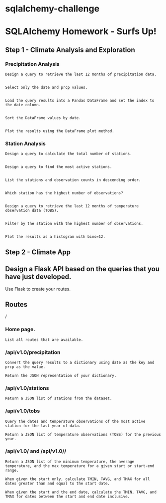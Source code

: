 # sqlalchemy-challenge
# SQLAlchemy Homework - Surfs Up!

## Step 1 - Climate Analysis and Exploration

### Precipitation Analysis


    Design a query to retrieve the last 12 months of precipitation data.


    Select only the date and prcp values.


    Load the query results into a Pandas DataFrame and set the index to the date column.


    Sort the DataFrame values by date.


    Plot the results using the DataFrame plot method.

### Station Analysis


    Design a query to calculate the total number of stations.


    Design a query to find the most active stations.


    List the stations and observation counts in descending order.


    Which station has the highest number of observations?


    Design a query to retrieve the last 12 months of temperature observation data (TOBS).


    Filter by the station with the highest number of observations.


    Plot the results as a histogram with bins=12.

## Step 2 - Climate App
## Design a Flask API based on the queries that you have just developed.

Use Flask to create your routes.

## Routes

/


### Home page.

    List all routes that are available.


### /api/v1.0/precipitation

    Convert the query results to a dictionary using date as the key and prcp as the value.

    Return the JSON representation of your dictionary.


### /api/v1.0/stations

    Return a JSON list of stations from the dataset.


### /api/v1.0/tobs

    Query the dates and temperature observations of the most active station for the last year of data.

    Return a JSON list of temperature observations (TOBS) for the previous year.


### /api/v1.0/<start> and /api/v1.0/<start>/<end>

    Return a JSON list of the minimum temperature, the average temperature, and the max temperature for a given start or start-end range.

    When given the start only, calculate TMIN, TAVG, and TMAX for all dates greater than and equal to the start date.

    When given the start and the end date, calculate the TMIN, TAVG, and TMAX for dates between the start and end date inclusive.